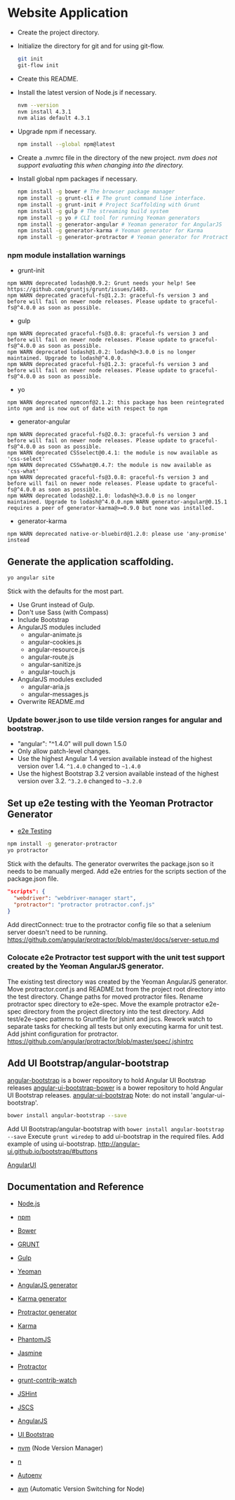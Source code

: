Website Application
===================

- Create the project directory.
- Initialize the directory for git and for using git-flow.
  ```bash
  git init
  git-flow init
  ```

- Create this README.
- Install the latest version of Node.js if necessary.
  ```bash
  nvm --version
  nvm install 4.3.1
  nvm alias default 4.3.1
  ```

- Upgrade npm if necessary.
  ```bash
  npm install --global npm@latest
  ```

- Create a .nvmrc file in the directory of the new project.
 *nvm does not support evaluating this when changing into the directory.*
- Install global npm packages if necessary.
  ```bash
  npm install -g bower # The browser package manager
  npm install -g grunt-cli # The grunt command line interface.
  npm install -g grunt-init # Project Scaffolding with Grunt
  npm install -g gulp # The streaming build system
  npm install -g yo # CLI tool for running Yeoman generators
  npm install -g generator-angular # Yeoman generator for AngularJS
  npm install -g generator-karma # Yeoman generator for Karma
  npm install -g generator-protractor # Yeoman generator for Protractor
  ```

### npm module installation warnings
  - grunt-init
  ```
  npm WARN deprecated lodash@0.9.2: Grunt needs your help! See https://github.com/gruntjs/grunt/issues/1403.
  npm WARN deprecated graceful-fs@1.2.3: graceful-fs version 3 and before will fail on newer node releases. Please update to graceful-fs@^4.0.0 as soon as possible.
  ```

  - gulp
  ```
  npm WARN deprecated graceful-fs@3.0.8: graceful-fs version 3 and before will fail on newer node releases. Please update to graceful-fs@^4.0.0 as soon as possible.
  npm WARN deprecated lodash@1.0.2: lodash@<3.0.0 is no longer maintained. Upgrade to lodash@^4.0.0.
  npm WARN deprecated graceful-fs@1.2.3: graceful-fs version 3 and before will fail on newer node releases. Please update to graceful-fs@^4.0.0 as soon as possible.
  ```

  - yo
  ```
  npm WARN deprecated npmconf@2.1.2: this package has been reintegrated into npm and is now out of date with respect to npm
  ```

  - generator-angular
  ```
  npm WARN deprecated graceful-fs@2.0.3: graceful-fs version 3 and before will fail on newer node releases. Please update to graceful-fs@^4.0.0 as soon as possible.
  npm WARN deprecated CSSselect@0.4.1: the module is now available as 'css-select'
  npm WARN deprecated CSSwhat@0.4.7: the module is now available as 'css-what'
  npm WARN deprecated graceful-fs@3.0.8: graceful-fs version 3 and before will fail on newer node releases. Please update to graceful-fs@^4.0.0 as soon as possible.
  npm WARN deprecated lodash@2.1.0: lodash@<3.0.0 is no longer maintained. Upgrade to lodash@^4.0.0.npm WARN generator-angular@0.15.1 requires a peer of generator-karma@>=0.9.0 but none was installed.
  ```

  - generator-karma
  ```
  npm WARN deprecated native-or-bluebird@1.2.0: please use 'any-promise' instead
  ```

## Generate the application scaffolding.
```bash
yo angular site
```

Stick with the defaults for the most part.

- Use Grunt instead of Gulp.
- Don't use Sass (with Compass)
- Include Bootstrap
- AngularJS modules included
    - angular-animate.js
    - angular-cookies.js
    - angular-resource.js
    - angular-route.js
    - angular-sanitize.js
    - angular-touch.js
- AngularJS modules excluded
    - angular-aria.js
    - angular-messages.js
- Overwrite README.md

### Update bower.json to use tilde version ranges for angular and bootstrap.
- "angular": "^1.4.0" will pull down 1.5.0
- Only allow patch-level changes.
- Use the highest Angular 1.4 version available instead of the highest version over 1.4. `^1.4.0` changed to `~1.4.0`
- Use the highest Bootstrap 3.2 version available instead of the highest version over 3.2. `^3.2.0` changed to `~3.2.0`

## Set up e2e testing with the Yeoman Protractor Generator
- [e2e Testing](https://code.angularjs.org/1.5.0/docs/guide/e2e-testing)
```bash
npm install -g generator-protractor
yo protractor
```

Stick with the defaults.
The generator overwrites the package.json so it needs to be manually merged.
Add e2e entries for the scripts section of the package.json file.
```json
"scripts": {
  "webdriver": "webdriver-manager start",
  "protractor": "protractor protractor.conf.js"
}
```

Add directConnect: true to the protractor config file so that a selenium server doesn't need to be running.
https://github.com/angular/protractor/blob/master/docs/server-setup.md

### Colocate e2e Protractor test support with the unit test support created by the Yeoman AngularJS generator.
The existing test directory was created by the Yeoman AngularJS generator.
Move protractor.conf.js and README.txt from the project root directory into the test directory.
Change paths for moved protractor files.
Rename protractor spec directory to e2e-spec.
Move the example protractor e2e-spec directory from the project directory into the test directory.
Add test/e2e-spec patterns to Gruntfile for jshint and jscs.
Rework watch to separate tasks for checking all tests but only executing karma for unit test.
Add jshint configuration for protractor. https://github.com/angular/protractor/blob/master/spec/.jshintrc

## Add UI Bootstrap/angular-bootstrap
[angular-bootstrap](https://github.com/angular-ui/bootstrap-bower) is a bower repository to hold Angular UI Bootstrap releases
[angular-ui-bootstrap-bower](https:github.com/angular-ui/bootstrap-bower) is a bower repository to hold Angular UI Bootstrap releases.
[angular-ui-bootstrap](https:github.com/angular-ui/bootstrap.git) Note: do not install 'angular-ui-bootstrap'.
```bash
bower install angular-bootstrap --save
```
Add UI Bootstrap/angular-bootstrap with `bower install angular-bootstrap --save`
Execute `grunt wiredep` to add ui-bootstrap in the required files.
Add example of using ui-bootstrap. http://angular-ui.github.io/bootstrap/#buttons

[AngularUI](https://angular-ui.github.io/)

## Documentation and Reference
- [Node.js](https://nodejs.org/en/docs/)
- [npm](https://docs.npmjs.com/)
- [Bower](http://bower.io/)
- [GRUNT](http://gruntjs.com/getting-started)
- [Gulp](https://github.com/gulpjs/gulp/blob/master/docs/getting-started.md)
- [Yeoman](http://yeoman.io/learning/)
- [AngularJS generator](https://github.com/yeoman/generator-angular)
- [Karma generator](https://github.com/yeoman/generator-karma)
- [Protractor generator](https://github.com/andresdominguez/generator-protractor)
- [Karma](http://karma-runner.github.io/)
- [PhantomJS](http://phantomjs.org/documentation/)
- [Jasmine](http://jasmine.github.io/2.4/introduction.html)
- [Protractor](http://www.protractortest.org/#/)
- [grunt-contrib-watch](https://github.com/gruntjs/grunt-contrib-watch)
- [JSHint](http://jshint.com/docs/)
- [JSCS](http://jscs.info/overview)

- [AngularJS](https://docs.angularjs.org/guide)
- [UI Bootstrap](https://angular-ui.github.io/bootstrap/)

- [nvm](https://github.com/creationix/nvm) (Node Version Manager)
- [n](https://github.com/tj/n)
- [Autoenv](https://github.com/kennethreitz/autoenv)
- [avn](https://github.com/wbyoung/avn) (Automatic Version Switching for Node)
